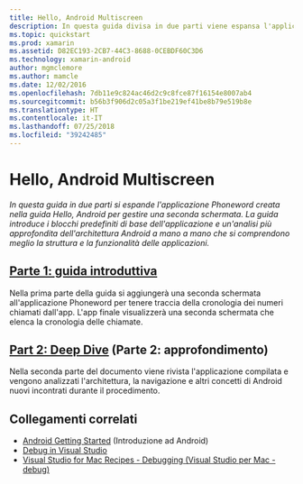 ```yaml
---
title: Hello, Android Multiscreen
description: In questa guida divisa in due parti viene espansa l'applicazione Phoneword creata nella guida Hello, Android, in modo da gestire una seconda schermata. La guida introduce i blocchi predefiniti di base dell'applicazione e un'analisi più approfondita dell'architettura Android a mano a mano che si comprende meglio la struttura e la funzionalità delle applicazioni.
ms.topic: quickstart
ms.prod: xamarin
ms.assetid: D82EC193-2CB7-44C3-8688-0CEBDF60C3D6
ms.technology: xamarin-android
author: mgmclemore
ms.author: mamcle
ms.date: 12/02/2016
ms.openlocfilehash: 7db11e9c824ac46d2c9c8fce87f16154e8007ab4
ms.sourcegitcommit: b56b3f906d2c05a3f1be219ef41be8b79e519b8e
ms.translationtype: HT
ms.contentlocale: it-IT
ms.lasthandoff: 07/25/2018
ms.locfileid: "39242485"
---
```

# <a name="hello-android-multiscreen"></a>Hello, Android Multiscreen

_In questa guida in due parti si espande l'applicazione Phoneword creata nella guida Hello, Android per gestire una seconda schermata. La guida introduce i blocchi predefiniti di base dell'applicazione e un'analisi più approfondita dell'architettura Android a mano a mano che si comprendono meglio la struttura e la funzionalità delle applicazioni._

##  <a name="part-1-quickstartandroidget-startedhello-android-multiscreenhello-android-multiscreen-quickstartmd"></a>[Parte 1: guida introduttiva](~/android/get-started/hello-android-multiscreen/hello-android-multiscreen-quickstart.md)

Nella prima parte della guida si aggiungerà una seconda schermata all'applicazione Phoneword per tenere traccia della cronologia dei numeri chiamati dall'app. L'app finale visualizzerà una seconda schermata che elenca la cronologia delle chiamate.

##  <a name="part-2-deep-diveandroidget-startedhello-android-multiscreenhello-android-multiscreen-deepdivemd"></a>[Part 2: Deep Dive](~/android/get-started/hello-android-multiscreen/hello-android-multiscreen-deepdive.md) (Parte 2: approfondimento)

Nella seconda parte del documento viene rivista l'applicazione compilata e vengono analizzati l'architettura, la navigazione e altri concetti di Android nuovi incontrati durante il procedimento.


## <a name="related-links"></a>Collegamenti correlati

- [Android Getting Started](http://developer.android.com/training/index.html) (Introduzione ad Android)
- [Debug in Visual Studio](https://docs.microsoft.com/visualstudio/debugger/)
- [Visual Studio for Mac Recipes - Debugging (Visual Studio per Mac - debug)](https://github.com/xamarin/recipes/tree/master/Recipes/cross-platform/ide/debugging)
